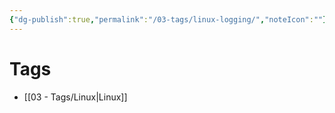 ```yaml
---
{"dg-publish":true,"permalink":"/03-tags/linux-logging/","noteIcon":""}
---
```


# Tags
- [[03 - Tags/Linux\|Linux]]
